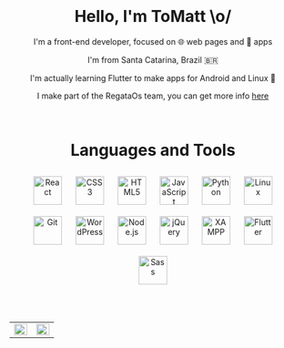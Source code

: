   

<br/>  


<h1 align="center">Hello, I'm ToMatt \o/</h1>
<div valign="top" align="center">

 I'm a front-end developer, focused on 🌐 web pages and 📱 apps  
  

 I'm from Santa Catarina, Brazil 🇧🇷  
  

 I'm actually learning Flutter to make apps for Android and Linux 🐧  
  

 I make part of the RegataOs team, you can get more info [here](http://www.regataos.com.br)  


</div>  

<br/>  

<h1 align="center">Languages and Tools</h1>
<div align="center">  
<img style="margin: 10px" src="https://profilinator.rishav.dev/skills-assets/react-original-wordmark.svg" alt="React" height="50" />  
<img style="margin: 10px" src="https://profilinator.rishav.dev/skills-assets/css3-original-wordmark.svg" alt="CSS3" height="50" />  
<img style="margin: 10px" src="https://profilinator.rishav.dev/skills-assets/html5-original-wordmark.svg" alt="HTML5" height="50" />  
<img style="margin: 10px" src="https://profilinator.rishav.dev/skills-assets/javascript-original.svg" alt="JavaScript" height="50" />  
<img style="margin: 10px" src="https://profilinator.rishav.dev/skills-assets/python-original.svg" alt="Python" height="50" />  
<img style="margin: 10px" src="https://profilinator.rishav.dev/skills-assets/linux-original.svg" alt="Linux" height="50" />  
<img style="margin: 10px" src="https://profilinator.rishav.dev/skills-assets/git-scm-icon.svg" alt="Git" height="50" />  
<img style="margin: 10px" src="https://profilinator.rishav.dev/skills-assets/wordpress.png" alt="WordPress" height="50" />  
<img style="margin: 10px" src="https://profilinator.rishav.dev/skills-assets/nodejs-original-wordmark.svg" alt="Node.js" height="50" />  
<img style="margin: 10px" src="https://profilinator.rishav.dev/skills-assets/jquery.png" alt="jQuery" height="50" />  
<img style="margin: 10px" src="https://profilinator.rishav.dev/skills-assets/xampp.png" alt="XAMPP" height="50" />  
<img style="margin: 10px" src="https://profilinator.rishav.dev/skills-assets/flutterio-icon.svg" alt="Flutter" height="50" />  
<img style="margin: 10px" src="https://profilinator.rishav.dev/skills-assets/sass-original.svg" alt="Sass" height="50" />  
</div>   

<br/>  

<h1 align="center"></h1>
<table><tr><td valign="top" width="50%">

<img src="https://github-readme-stats.vercel.app/api?username=tomattban&show_icons=true&count_private=true&hide_border=true&theme=vision-friendly-dark" align="left" style="width: 100%" />

</td><td valign="top" width="50%">

<img src="https://github-readme-stats.vercel.app/api/top-langs/?username=tomattban&hide_border=true&layout=compact&theme=vision-friendly-dark" align="left" style="width: 100%" />

</td></tr></table>  

  

<br/>  

  

<br/>  

  

<br/>  


<br />
